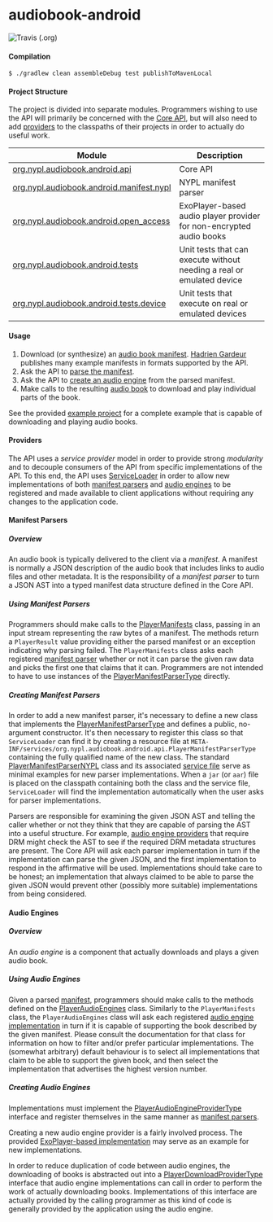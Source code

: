 audiobook-android
===

![Travis (.org)](https://img.shields.io/travis/NYPL-Simplified/audiobook-android.svg?style=flat-square)

#### Compilation

```
$ ./gradlew clean assembleDebug test publishToMavenLocal
```

#### Project Structure

The project is divided into separate modules. Programmers wishing to use the API will primarily be
concerned with the [Core API](https://github.com/NYPL-Simplified/audiobook-android/tree/develop/org.nypl.audiobook.android.api),
but will also need to add [providers](#providers) to the classpaths of their projects in order
to actually do useful work.

|Module|Description|
|------|-----------|
| [org.nypl.audiobook.android.api](https://github.com/NYPL-Simplified/audiobook-android/tree/develop/org.nypl.audiobook.android.api) | Core API
| [org.nypl.audiobook.android.manifest.nypl](https://github.com/NYPL-Simplified/audiobook-android/tree/develop/org.nypl.audiobook.android.manifest.nypl) | NYPL manifest parser
| [org.nypl.audiobook.android.open_access](https://github.com/NYPL-Simplified/audiobook-android/tree/develop/org.nypl.audiobook.android.open_access) | ExoPlayer-based audio player provider for non-encrypted audio books
| [org.nypl.audiobook.android.tests](https://github.com/NYPL-Simplified/audiobook-android/tree/develop/org.nypl.audiobook.android.tests) | Unit tests that can execute without needing a real or emulated device
| [org.nypl.audiobook.android.tests.device](https://github.com/NYPL-Simplified/audiobook-android/tree/develop/org.nypl.audiobook.android.tests.device) | Unit tests that execute on real or emulated devices

#### Usage

1. Download (or synthesize) an [audio book manifest](#manifest_parsers). [Hadrien Gardeur](https://github.com/HadrienGardeur/audiobook-manifest/) publishes many example manifests in formats supported by the API.
2. Ask the API to [parse the manifest](#using_manifest_parsers).
3. Ask the API to [create an audio engine](#using_audio_engines) from the parsed manifest.
4. Make calls to the resulting [audio book](https://github.com/NYPL-Simplified/audiobook-android/blob/develop/org.nypl.audiobook.android.api/src/main/java/org/nypl/audiobook/android/api/PlayerAudioBookType.kt) to download and play individual parts of the book.

See the provided [example project](https://github.com/NYPL-Simplified/audiobook-demo-android) for a
complete example that is capable of downloading and playing audio books.

#### Providers

The API uses a _service provider_ model in order to provide strong _modularity_ and to decouple
consumers of the API from specific implementations of the API. To this end, the API uses
[ServiceLoader](https://docs.oracle.com/javase/10/docs/api/java/util/ServiceLoader.html) in order
to allow new implementations of both [manifest parsers](#manifest_parsers) and
[audio engines](#audio_engines) to be registered and made available to client applications without
requiring any changes to the application code.

#### Manifest Parsers <a id="manifest_parsers"/>

##### Overview

An audio book is typically delivered to the client via a _manifest_. A manifest is normally a
JSON description of the audio book that includes links to audio files and other metadata. It is the
responsibility of a _manifest parser_ to turn a JSON AST into a typed manifest data structure
defined in the Core API.

##### Using Manifest Parsers <a id="using_manifest_parsers"/>

Programmers should make calls to the [PlayerManifests](https://github.com/NYPL-Simplified/audiobook-android/blob/develop/org.nypl.audiobook.android.api/src/main/java/org/nypl/audiobook/android/api/PlayerManifests.kt)
class, passing in an input stream representing the raw bytes of a manifest. The methods return a
`PlayerResult` value providing either the parsed manifest or an exception indicating why parsing
failed. The `PlayerManifests` class asks each registered [manifest parser](#creating_manifest_parsers)
whether or not it can parse the given raw data and picks the first one that claims that it can.
Programmers are not intended to have to use instances of the [PlayerManifestParserType](https://github.com/NYPL-Simplified/audiobook-android/blob/develop/org.nypl.audiobook.android.api/src/main/java/org/nypl/audiobook/android/api/PlayerManifestParserType.kt)
directly.

##### Creating Manifest Parsers <a id="creating_manifest_parsers"/>

In order to add a new manifest parser, it's necessary to define a new class that implements
the [PlayerManifestParserType](https://github.com/NYPL-Simplified/audiobook-android/blob/develop/org.nypl.audiobook.android.api/src/main/java/org/nypl/audiobook/android/api/PlayerManifestParserType.kt)
and defines a public, no-argument constructor. It's then necessary to register this class so that
`ServiceLoader` can find it by creating a resource file at
`META-INF/services/org.nypl.audiobook.android.api.PlayerManifestParserType` containing the fully
qualified name of the new class. The standard [PlayerManifestParserNYPL](https://github.com/NYPL-Simplified/audiobook-android/blob/develop/org.nypl.audiobook.android.manifest.nypl/src/main/java/org/nypl/audiobook/android/manifest/nypl/PlayerManifestParserNYPL.kt)
class and its associated [service file](https://github.com/NYPL-Simplified/audiobook-android/blob/develop/org.nypl.audiobook.android.manifest.nypl/src/main/resources/META-INF/services/org.nypl.audiobook.android.api.PlayerManifestParserType)
serve as minimal examples for new parser implementations. When a `jar` (or `aar`) file is placed on
the classpath containing both the class and the service file, `ServiceLoader` will find the
implementation automatically when the user asks for parser implementations.

Parsers are responsible for examining the given JSON AST and telling the caller whether or not they
think that they are capable of parsing the AST into a useful structure. For example,
[audio engine providers](#audio_engines) that require DRM might check the AST to see if the
required DRM metadata structures are present. The Core API will ask each parser implementation in
turn if the implementation can parse the given JSON, and the first implementation to respond in the
affirmative will be used. Implementations should take care to be honest; an implementation that
always claimed to be able to parse the given JSON would prevent other (possibly more suitable)
implementations from being considered.

#### Audio Engines <a id="audio_engines"/>

##### Overview

An _audio engine_ is a component that actually downloads and plays a given audio book.

##### Using Audio Engines <a id="using_audio_engines"/>

Given a parsed [manifest](#using_manifest_parsers), programmers should make calls to the methods
defined on the [PlayerAudioEngines](https://github.com/NYPL-Simplified/audiobook-android/blob/develop/org.nypl.audiobook.android.api/src/main/java/org/nypl/audiobook/android/api/PlayerAudioEngines.kt)
class. Similarly to the `PlayerManifests` class, the `PlayerAudioEngines` class will ask each
registered [audio engine implementation](#creating_audio_engines) in turn if it is capable of
supporting the book described by the given manifest. Please consult the documentation for that
class for information on how to filter and/or prefer particular implementations. The
(somewhat arbitrary) default behaviour is to select all implementations that claim to be able to
support the given book, and then select the implementation that advertises the highest version number.

##### Creating Audio Engines <a id="creating_audio_engines"/>

Implementations must implement the [PlayerAudioEngineProviderType](https://github.com/NYPL-Simplified/audiobook-android/blob/develop/org.nypl.audiobook.android.api/src/main/java/org/nypl/audiobook/android/api/PlayerAudioEngineProviderType.kt)
interface and register themselves in the same manner as [manifest parsers](#creating_manifest_parsers).

Creating a new audio engine provider is a fairly involved process. The provided
[ExoPlayer-based implementation](https://github.com/NYPL-Simplified/audiobook-android/blob/develop/org.nypl.audiobook.android.open_access/src/main/java/org/nypl/audiobook/android/open_access/ExoEngineProvider.kt)
may serve as an example for new implementations.

In order to reduce duplication of code between audio engines, the downloading of books is
abstracted out into a [PlayerDownloadProviderType](https://github.com/NYPL-Simplified/audiobook-android/blob/develop/org.nypl.audiobook.android.api/src/main/java/org/nypl/audiobook/android/api/PlayerDownloadProviderType.kt)
interface that audio engine implementations can call in order to perform the work of actually
downloading books. Implementations of this interface are actually provided by the calling programmer
as this kind of code is generally provided by the application using the audio engine.
